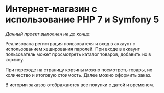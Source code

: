# Интернет-магазин с использование PHP 7 и Symfony 5

_Данный проект выполнен не до конца._

Реализована регистрация пользователя и вход в аккаунт с использованием хеширования паролей. При входе в аккаунт пользователь может просмотреть каталог товаров, добавить их в корзину. 

При переходе на страницу корзины можно посмотреть товары, их количество и итоговую стоимость. Далее можно оформить заказ. 

В истории заказов отображаются все покупки с датой и временем.

